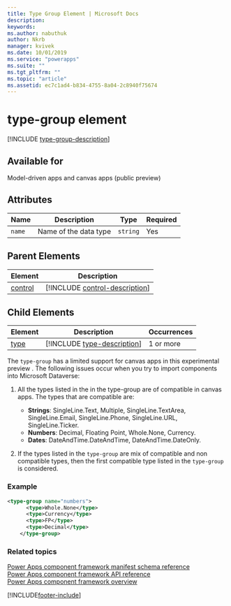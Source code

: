 ```yaml
---
title: Type Group Element | Microsoft Docs
description: 
keywords:
ms.author: nabuthuk
author: Nkrb
manager: kvivek
ms.date: 10/01/2019
ms.service: "powerapps"
ms.suite: ""
ms.tgt_pltfrm: ""
ms.topic: "article"
ms.assetid: ec7c1ad4-b834-4755-8a04-2c8940f75674
---
```


# type-group element

[!INCLUDE [type-group-description](includes/type-group-description.md)]

## Available for

Model-driven apps and canvas apps (public preview)

## Attributes

|Name|Description|Type|Required|
|--|--|--|--|
|`name`|Name of the data type|`string`|Yes|

## Parent Elements

|Element|Description|
|--|--|
|[control](control.md)|[!INCLUDE [control-description](includes/control-description.md)]|


## Child Elements

|Element|Description|Occurrences|
|--|--|--|
|[type](type.md)|[!INCLUDE [type-description](includes/type-description.md)]|1 or more|


The `type-group` has a limited support for canvas apps in this experimental preview . The following issues occur when you try to import components into Microsoft Dataverse:

1. All the types listed in the in the type-group are of compatible in canvas apps. The types that are compatible are:
   - **Strings**: SingleLine.Text, Multiple, SingleLine.TextArea, SingleLine.Email, SingleLine.Phone, SingleLine.URL, SingleLine.Ticker.
   - **Numbers**: Decimal, Floating Point, Whole.None, Currency.
   - **Dates**: DateAndTime.DateAndTime, DateAndTime.DateOnly.

2. If the types listed in the `type-group` are mix of compatible and non compatible types, then the first compatible type listed in the `type-group` is considered.

### Example

```XML
<type-group name="numbers">
      <type>Whole.None</type>
      <type>Currency</type>
      <type>FP</type>
      <type>Decimal</type>
    </type-group>
```

### Related topics

[Power Apps component framework manifest schema reference](index.md)<br/>
[Power Apps component framework API reference](../reference/index.md)<br/>
[Power Apps component framework overview](../overview.md)


[!INCLUDE[footer-include](../../../includes/footer-banner.md)]